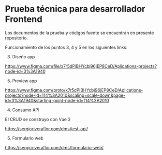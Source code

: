 # Prueba técnica para desarrollador Frontend

Los documentos de la prueba y códigos fuente se encuentran en presente repositorio.

Funcionamiento de los puntos 3, 4 y 5 en los siguientes links:

3. Diseño app

https://www.figma.com/file/x7r5dPiBHYcbj96jEP8CeD/Aplications-projects?node-id=3%3A1940

5. Preview app

https://www.figma.com/proto/x7r5dPiBHYcbj96jEP8CeD/Aplications-projects?node-id=114%3A2010&scaling=scale-down&page-id=3%3A1940&starting-point-node-id=114%3A2010

4. Consumo API

El CRUD se construyo con Vue 3

https://sergioriveraflor.com/dms/test-api/

5. Formulario web

https://sergioriveraflor.com/dms/formulario-web/
 
